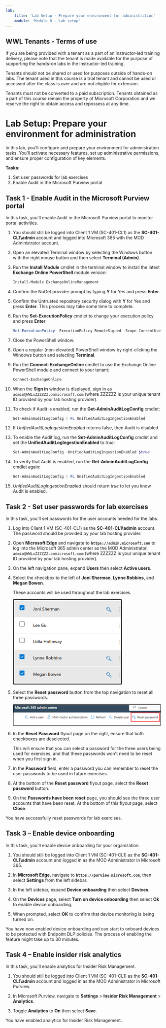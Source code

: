 ```yaml
---
lab:
    title: 'Lab Setup - Prepare your environment for administration'
    module: 'Module 0 - Lab setup'
---
```


## WWL Tenants - Terms of use

If you are being provided with a tenant as a part of an instructor-led training delivery, please note that the tenant is made available for the purpose of supporting the hands-on labs in the instructor-led training.

Tenants should not be shared or used for purposes outside of hands-on labs. The tenant used in this course is a trial tenant and cannot be used or accessed after the class is over and are not eligible for extension.

Tenants must not be converted to a paid subscription. Tenants obtained as a part of this course remain the property of Microsoft Corporation and we reserve the right to obtain access and repossess at any time.

# Lab Setup: Prepare your environment for administration

In this lab, you'll configure and prepare your environment for administration tasks. You'll activate necessary features, set up administrative permissions, and ensure proper configuration of key elements.

**Tasks:**

1. Set user passwords for lab exercises
1. Enable Audit in the Microsoft Purview portal

## Task 1 - Enable Audit in the Microsoft Purview portal

In this task, you'll enable Audit in the Microsoft Purview portal to monitor portal activities.

1. You should still be logged into Client 1 VM (SC-401-CL1) as the **SC-401-CL1\admin** account and logged into Microsoft 365 with the MOD Administrator account.

1. Open an elevated Terminal window by selecting the Windows button with the right mouse button and then select **Terminal (Admin)**.

1. Run the **Install Module** cmdlet in the terminal window to install the latest **Exchange Online PowerShell** module version:

    ```powershell
    Install-Module ExchangeOnlineManagement
    ```

1. Confirm the NuGet provider prompt  by typing **Y** for Yes and press **Enter**.

1. Confirm the Untrusted repository security dialog with **Y** for Yes and press **Enter**.  This process may take some time to complete.

1. Run the **Set-ExecutionPolicy** cmdlet to change your execution policy and press **Enter**

    ```powershell
    Set-ExecutionPolicy -ExecutionPolicy RemoteSigned -Scope CurrentUser
    ```

1. Close the PowerShell window.

1. Open a regular (non-elevated) PowerShell window by right-clicking the Windows button and selecting **Terminal**.

1. Run the **Connect-ExchangeOnline** cmdlet to use the Exchange Online PowerShell module and connect to your tenant:

    ```powershell
    Connect-ExchangeOnline
    ```

1. When the **Sign in** window is displayed, sign in as `admin@WWLxZZZZZZ.onmicrosoft.com` (where ZZZZZZ is your unique tenant ID provided by your lab hosting provider).

1. To check if Audit is enabled, run the **Get-AdminAuditLogConfig** cmdlet:

    ```powershell
    Get-AdminAuditLogConfig | FL UnifiedAuditLogIngestionEnabled
    ```

1. If _UnifiedAuditLogIngestionEnabled_ returns false, then Audit is disabled.

1. To enable the Audit log, run the **Set-AdminAuditLogConfig** cmdlet and set the **UnifiedAuditLogIngestionEnabled** to _true_:

    ```powershell
    Set-AdminAuditLogConfig -UnifiedAuditLogIngestionEnabled $true
    ```

1. To verify that Audit is enabled, run the **Get-AdminAuditLogConfig** cmdlet again:

    ```powershell
    Get-AdminAuditLogConfig | FL UnifiedAuditLogIngestionEnabled
    ```

1. _UnifiedAuditLogIngestionEnabled_ should return _true_ to let you know Audit is enabled.

<!---

1. In Microsoft Edge, navigate to the Microsoft Purview portal, `https://purview.microsoft.com`, and log in.

1. A message about the new Microsoft Purview portal will appear on the screen. Select the option to agree with the terms of data flow disclosure and the privacy statement, then select **Try now**.

    ![Screenshot showing the Welcome to the new Microsoft Purview portal screen.](../Media/welcome-purview-portal.png)

1. Select **Solutions** from the left sidebar, then select **Audit**.

1. On the **Search** page, select the **Start recording user and admin activity** bar to enable audit logging.

    ![Screenshot showing the Start recording user and admin activity button.](../Media/enable-audit-button.png)

1. Once you select this option, the blue bar should disappear from this page.

-->

## Task 2 - Set user passwords for lab exercises

In this task, you'll set passwords for the user accounts needed for the labs.

1. Log into Client 1 VM (SC-401-CL1) as the **SC-401-CL1\admin** account. The password should be provided by your lab hosting provider.

1. Open **Microsoft Edge** and navigate to **`https://admin.microsoft.com`** to log into the Microsoft 365 admin center as the MOD Administrator, `admin@WWLxZZZZZZ.onmicrosoft.com` (where ZZZZZZ is your unique tenant ID provided by your lab hosting provider).

1. On the left navigation pane, expand **Users** then select **Active users**.

1. Select the checkbox to the left of **Joni Sherman**, **Lynne Robbins**, and **Megan Bowen**.

   These accounts will be used throughout the lab exercises.

   ![Screenshot showing user accounts that need to be reset.](../Media/user-accounts.png)

1. Select the **Reset password** button from the top navigation to reset all three passwords.

   ![Screenshot showing the Reset password button in the Microsoft 365 admin center.](../Media/reset-password-button.png)

1. In the **Reset Password** flyout page on the right, ensure that both checkboxes are deselected.

   This will ensure that you can select a password for the three users being used for exercises, and that these passwords won't need to be reset when you first sign in.

1. In the **Password** field, enter a password you can remember to reset the user passwords to be used in future exercises.

1. At the bottom of the **Reset password** flyout page, select the **Reset password** button.

1. On the **Passwords have been reset** page, you should see the three user accounts that have been reset. At the bottom of this flyout page, select **Close**.

You have successfully reset passwords for lab exercises.

## Task 3 – Enable device onboarding

In this task, you'll enable device onboarding for your organization.

1. You should still be logged into Client 1 VM (SC-401-CL1) as the **SC-401-CL1\admin** account and logged in as the MOD Administrator in Microsoft 365.

1. In **Microsoft Edge**, navigate to **`https://purview.microsoft.com`**, then select **Settings** from the left sidebar.

1. In the left sidebar, expand **Device onboarding** then select **Devices**.

1. On the **Devices** page, select **Turn on device onboarding** then select **Ok** to enable device onboarding.

1. When prompted, select **OK** to confirm that device monitoring is being turned on.

You have now enabled device onboarding and can start to onboard devices to be protected with Endpoint DLP policies. The process of enabling the feature might take up to 30 minutes.

## Task 4 – Enable insider risk analytics

In this task, you'll enable analytics for Insider Risk Management.

1. You should still be logged into Client 1 VM (SC-401-CL1) as the **SC-401-CL1\admin** account and logged in as the MOD Administrator in Microsoft Purview.

1. In Microsoft Purview, navigate to **Settings** > **Insider Risk Management** > **Analytics**.

1. Toggle **Analytics** to **On** then select **Save**.

You have enabled analytics for Insider Risk Management.
